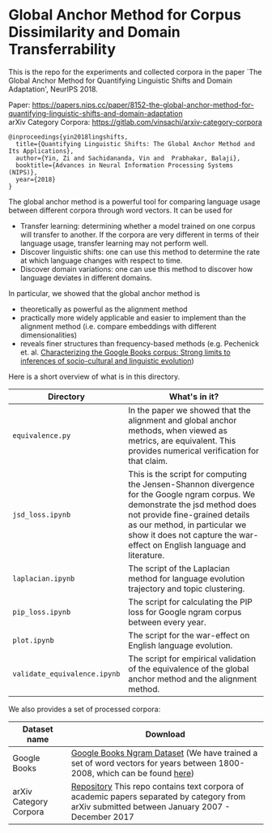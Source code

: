 # Global Anchor Method for Corpus Dissimilarity and Domain Transferrability 

This is the repo for the experiments and collected corpora in the paper `The Global Anchor Method for Quantifying Linguistic Shifts and Domain Adaptation', NeurIPS 2018.

Paper: https://papers.nips.cc/paper/8152-the-global-anchor-method-for-quantifying-linguistic-shifts-and-domain-adaptation <br/>
arXiv Category Corpora: https://gitlab.com/vinsachi/arxiv-category-corpora

```
@inproceedings{yin2018lingshifts,
  title={Quantifying Linguistic Shifts: The Global Anchor Method and Its Applications},
  author={Yin, Zi and Sachidananda, Vin and  Prabhakar, Balaji},
  booktitle={Advances in Neural Information Processing Systems (NIPS)},
  year={2018}
}
```

The global anchor method is a powerful tool for comparing language usage between different corpora through word vectors. It can be used for
- Transfer learning: determining whether a model trained on one corpus will transfer to another. If the corpora are very different in terms of their language usage, transfer learning may not perform well.
- Discover linguistic shifts: one can use this method to determine the rate at which language changes with respect to time.
- Discover domain variations: one can use this method to discover how language deviates in different domains.

In particular, we showed that the global anchor method is 
- theoretically as powerful as the alignment method
- practically more widely applicable and easier to implement than the alignment method (i.e. compare embeddings with different dimensionalities) 
- reveals finer structures than frequency-based methods (e.g. Pechenick et. al. [Characterizing the Google Books corpus: Strong limits to inferences of socio-cultural and linguistic evolution](https://journals.plos.org/plosone/article?id=10.1371/journal.pone.0137041))

Here is a short overview of what is in this directory.

Directory | What's in it?
--- | ---
`equivalence.py` | In the paper we showed that the alignment and global anchor methods, when viewed as metrics, are equivalent. This provides numerical verification for that claim.
`jsd_loss.ipynb` | This is the script for computing the Jensen-Shannon divergence for the Google ngram corpus. We demonstrate the jsd method does not provide fine-grained details as our method, in particular we show it does not capture the war-effect on English language and literature.
`laplacian.ipynb` | The script of the Laplacian method for language evolution trajectory and topic clustering.
`pip_loss.ipynb` | The script for calculating the PIP loss for Google ngram corpus between every year.
`plot.ipynb` | The script for the war-effect on English language evolution. 
`validate_equivalence.ipynb` | The script for empirical validation of the equivalence of the global anchor method and the alignment method.


We also provides a set of processed corpora:

Dataset name | Download
--- | ---
Google Books | [Google Books Ngram Dataset](https://books.google.com/ngrams) (We have trained a set of word vectors for years between 1800-2008, which can be found [here](https://drive.google.com/file/d/1TDBCLHzmt8yu2LVs6Ragl_wP8tvkFLZ-/view?usp=sharing)) 
arXiv Category Corpora | [Repository](https://gitlab.com/vinsachi/arxiv-category-corpora) This repo contains text corpora of academic papers separated by category from arXiv submitted between January 2007 - December 2017
